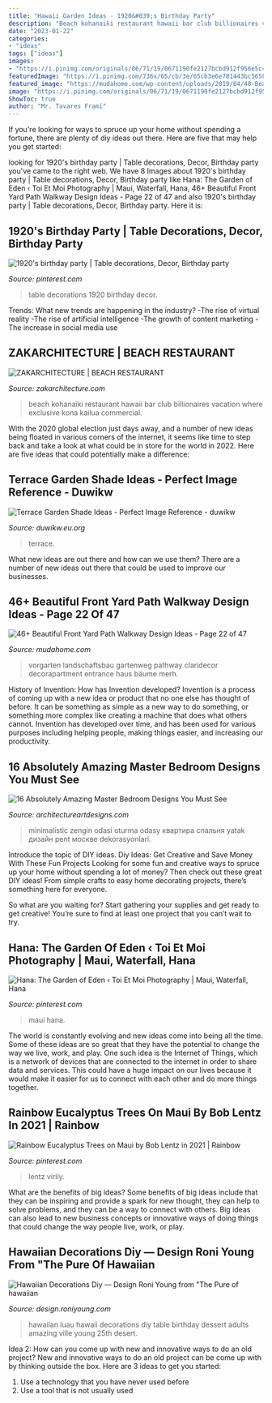 ```yaml
---
title: "Hawaii Garden Ideas - 1920&#039;s Birthday Party"
description: "Beach kohanaiki restaurant hawaii bar club billionaires vacation where exclusive kona kailua commercial"
date: "2023-01-22"
categories:
- "ideas"
tags: ["ideas"]
images:
- "https://i.pinimg.com/originals/06/71/19/0671190fe2127bcbd912f956e5c438ba.jpg"
featuredImage: "https://i.pinimg.com/736x/65/cb/3e/65cb3e6e781443bc56587de89e1e485d--garden-of-eden-maui-hawaii.jpg"
featured_image: "https://mudahome.com/wp-content/uploads/2019/04/40-Beautiful-Front-Yard-Path-Walkway-Design-Ideas-22.jpg"
image: "https://i.pinimg.com/originals/06/71/19/0671190fe2127bcbd912f956e5c438ba.jpg"
ShowToc: true
author: "Mr. Tavares Frami"
---
```



If you're looking for ways to spruce up your home without spending a fortune, there are plenty of diy ideas out there. Here are five that may help you get started: 

	

		
looking for 1920&#039;s birthday party | Table decorations, Decor, Birthday party you've came to the right web. We have 8 Images about 1920&#039;s birthday party | Table decorations, Decor, Birthday party like Hana: The Garden of Eden ‹ Toi Et Moi Photography | Maui, Waterfall, Hana, 46+ Beautiful Front Yard Path Walkway Design Ideas - Page 22 of 47 and also 1920&#039;s birthday party | Table decorations, Decor, Birthday party. Here it is:
		
    
## 1920&#039;s Birthday Party | Table Decorations, Decor, Birthday Party

<img loading=lazy src="https://i.pinimg.com/originals/0e/09/8c/0e098c1fac5e706ae88c16e2fb23cdc8.jpg" onerror="this.onerror=null;this.src='https://tse4.mm.bing.net/th?id=OIP.zQp_-QYHssETW4XHGvrbLgHaNK&amp;pid=15.1';" alt="1920&#039;s birthday party | Table decorations, Decor, Birthday party">

_Source: pinterest.com_

>table decorations 1920 birthday decor. 

	

Trends: What new trends are happening in the industry?
-The rise of virtual reality
-The rise of artificial intelligence
-The growth of content marketing
-The increase in social media use

    
## ZAKARCHITECTURE | BEACH RESTAURANT

<img loading=lazy src="https://zakarchitecture.com/wp-content/uploads/2017/02/BEACH-CLUB-004.jpg" onerror="this.onerror=null;this.src='https://tse1.mm.bing.net/th?id=OIP.ltBQfFuaUlKqgTFUF9T24AHaE7&amp;pid=15.1';" alt="ZAKARCHITECTURE | BEACH RESTAURANT">

_Source: zakarchitecture.com_

>beach kohanaiki restaurant hawaii bar club billionaires vacation where exclusive kona kailua commercial. 

	

With the 2020 global election just days away, and a number of new ideas being floated in various corners of the internet, it seems like time to step back and take a look at what could be in store for the world in 2022. Here are five ideas that could potentially make a difference: 

    
## Terrace Garden Shade Ideas - Perfect Image Reference - Duwikw

<img loading=lazy src="https://i.pinimg.com/originals/06/71/19/0671190fe2127bcbd912f956e5c438ba.jpg" onerror="this.onerror=null;this.src='https://tse3.mm.bing.net/th?id=OIP.NDX14mJVkR4hgurfG96hLwHaFj&amp;pid=15.1';" alt="Terrace Garden Shade Ideas - Perfect Image Reference - duwikw">

_Source: duwikw.eu.org_

>terrace. 

	

What new ideas are out there and how can we use them?
There are a number of new ideas out there that could be used to improve our businesses.

    
## 46+ Beautiful Front Yard Path Walkway Design Ideas - Page 22 Of 47

<img loading=lazy src="https://mudahome.com/wp-content/uploads/2019/04/40-Beautiful-Front-Yard-Path-Walkway-Design-Ideas-22.jpg" onerror="this.onerror=null;this.src='https://tse3.mm.bing.net/th?id=OIP.KyunCd162IMtmGKmPjWAQwHaLH&amp;pid=15.1';" alt="46+ Beautiful Front Yard Path Walkway Design Ideas - Page 22 of 47">

_Source: mudahome.com_

>vorgarten landschaftsbau gartenweg pathway claridecor decorapartment entrance haus bäume merh. 

	

History of Invention: How has Invention developed?
Invention is a process of coming up with a new idea or product that no one else has thought of before. It can be something as simple as a new way to do something, or something more complex like creating a machine that does what others cannot. Invention has developed over time, and has been used for various purposes including helping people, making things easier, and increasing our productivity.

    
## 16 Absolutely Amazing Master Bedroom Designs You Must See

<img loading=lazy src="https://www.architectureartdesigns.com/wp-content/uploads/2014/06/1246.jpg" onerror="this.onerror=null;this.src='https://tse1.mm.bing.net/th?id=OIP.pa3pvMkNfYEL6Jf6cMpI-QHaE7&amp;pid=15.1';" alt="16 Absolutely Amazing Master Bedroom Designs You Must See">

_Source: architectureartdesigns.com_

>minimalistic zengin odasi oturma odasy квартира спальня yatak дизайн pent москве dekorasyonlari. 

	

Introduce the topic of DIY ideas.
Diy Ideas: Get Creative and Save Money With These Fun Projects
Looking for some fun and creative ways to spruce up your home without spending a lot of money? Then check out these great DIY ideas! From simple crafts to easy home decorating projects, there’s something here for everyone.

So what are you waiting for? Start gathering your supplies and get ready to get creative! You’re sure to find at least one project that you can’t wait to try.

    
## Hana: The Garden Of Eden ‹ Toi Et Moi Photography | Maui, Waterfall, Hana

<img loading=lazy src="https://i.pinimg.com/736x/65/cb/3e/65cb3e6e781443bc56587de89e1e485d--garden-of-eden-maui-hawaii.jpg" onerror="this.onerror=null;this.src='https://tse3.mm.bing.net/th?id=OIP.BrWTpokbfQtGneDvLpbCTAHaLH&amp;pid=15.1';" alt="Hana: The Garden of Eden ‹ Toi Et Moi Photography | Maui, Waterfall, Hana">

_Source: pinterest.com_

>maui hana. 

	

The world is constantly evolving and new ideas come into being all the time. Some of these ideas are so great that they have the potential to change the way we live, work, and play. One such idea is the Internet of Things, which is a network of devices that are connected to the internet in order to share data and services. This could have a huge impact on our lives because it would make it easier for us to connect with each other and do more things together.

    
## Rainbow Eucalyptus Trees On Maui By Bob Lentz In 2021 | Rainbow

<img loading=lazy src="https://i.pinimg.com/736x/f2/19/61/f2196150a6fcff730e8667f5ca70f608.jpg" onerror="this.onerror=null;this.src='https://tse2.mm.bing.net/th?id=OIP.CBo_mzQy4neB0lPD_F4CtgHaJ4&amp;pid=15.1';" alt="Rainbow Eucalyptus Trees on Maui by Bob Lentz in 2021 | Rainbow">

_Source: pinterest.com_

>lentz virily. 

	

What are the benefits of big ideas?
Some benefits of big ideas include that they can be inspiring and provide a spark for new thought, they can help to solve problems, and they can be a way to connect with others. Big ideas can also lead to new business concepts or innovative ways of doing things that could change the way people live, work, or play.

    
## Hawaiian Decorations Diy — Design Roni Young From &quot;The Pure Of Hawaiian

<img loading=lazy src="https://design.roniyoung.com/wp-content/uploads/2018/07/hawaiian-decorations-diy.jpg" onerror="this.onerror=null;this.src='https://tse3.mm.bing.net/th?id=OIP.4bDBUv5_WhhH1MsbqEo2zgHaGn&amp;pid=15.1';" alt="Hawaiian Decorations Diy — Design Roni Young from &quot;The Pure of hawaiian">

_Source: design.roniyoung.com_

>hawaiian luau hawaii decorations diy table birthday dessert adults amazing ville young 25th desert. 

	

Idea 2: How can you come up with new and innovative ways to do an old project?
New and innovative ways to do an old project can be come up with by thinking outside the box. Here are 3 ideas to get you started: 
1. Use a technology that you have never used before 
2. Use a tool that is not usually used 

